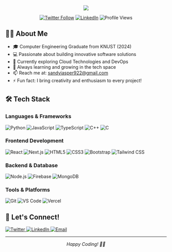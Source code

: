 <div align="center">
  <img src="https://readme-typing-svg.herokuapp.com/?lines=Hi+👋+I'm+Jasper;Software+Engineer;Full+Stack+Developer;&center=true&width=380&height=50">

  [![Twitter Follow](https://img.shields.io/twitter/follow/nationcurdy?logo=twitter&style=for-the-badge)](https://twitter.com/nationcurdy)
  [![LinkedIn](https://img.shields.io/badge/LinkedIn-Connect-blue?style=for-the-badge&logo=linkedin)](https://linkedin.com/in/afeawosandy)
  ![Profile Views](https://komarev.com/ghpvc/?username=jasper-tech&color=brightgreen&style=for-the-badge)
</div>

## 👨‍💻 About Me

- 🎓 Computer Engineering Graduate from KNUST (2024)
- 💻 Passionate about building innovative software solutions
- 🌱 Currently exploring Cloud Technologies and DevOps
- 🚀 Always learning and growing in the tech space
- 📫 Reach me at: sandyjasper922@gmail.com
- ⚡ Fun fact: I bring creativity and enthusiasm to every project!

## 🛠️ Tech Stack

### Languages & Frameworks
![Python](https://img.shields.io/badge/-Python-3776AB?style=flat-square&logo=python&logoColor=white)
![JavaScript](https://img.shields.io/badge/-JavaScript-F7DF1E?style=flat-square&logo=javascript&logoColor=black)
![TypeScript](https://img.shields.io/badge/-TypeScript-3178C6?style=flat-square&logo=typescript&logoColor=white)
![C++](https://img.shields.io/badge/-C++-00599C?style=flat-square&logo=c%2B%2B&logoColor=white)
![C](https://img.shields.io/badge/-C-A8B9CC?style=flat-square&logo=c&logoColor=white)

### Frontend Development
![React](https://img.shields.io/badge/-React-61DAFB?style=flat-square&logo=react&logoColor=black)
![Next.js](https://img.shields.io/badge/-Next.js-000000?style=flat-square&logo=next.js&logoColor=white)
![HTML5](https://img.shields.io/badge/-HTML5-E34F26?style=flat-square&logo=html5&logoColor=white)
![CSS3](https://img.shields.io/badge/-CSS3-1572B6?style=flat-square&logo=css3&logoColor=white)
![Bootstrap](https://img.shields.io/badge/-Bootstrap-7952B3?style=flat-square&logo=bootstrap&logoColor=white)
![Tailwind CSS](https://img.shields.io/badge/-Tailwind_CSS-38B2AC?style=flat-square&logo=tailwind-css&logoColor=white)

### Backend & Database
![Node.js](https://img.shields.io/badge/-Node.js-339933?style=flat-square&logo=node.js&logoColor=white)
![Firebase](https://img.shields.io/badge/-Firebase-FFCA28?style=flat-square&logo=firebase&logoColor=black)
![MongoDB](https://img.shields.io/badge/-MongoDB-47A248?style=flat-square&logo=mongodb&logoColor=white)

### Tools & Platforms
![Git](https://img.shields.io/badge/-Git-F05032?style=flat-square&logo=git&logoColor=white)
![VS Code](https://img.shields.io/badge/-VS_Code-007ACC?style=flat-square&logo=visual-studio-code&logoColor=white)
![Vercel](https://img.shields.io/badge/-Vercel-000000?style=flat-square&logo=vercel&logoColor=white)



## 🤝 Let's Connect!

<p align="left">
  <a href="https://twitter.com/nationcurdy" target="_blank">
    <img src="https://img.shields.io/badge/Twitter-Follow-1DA1F2?style=for-the-badge&logo=twitter" alt="Twitter">
  </a>
  <a href="https://linkedin.com/in/afeawo-sandy" target="_blank">
    <img src="https://img.shields.io/badge/LinkedIn-Connect-0077B5?style=for-the-badge&logo=linkedin" alt="LinkedIn">
  </a>
  <a href="mailto:sandyjasper922@gmail.com">
    <img src="https://img.shields.io/badge/Email-Contact-D14836?style=for-the-badge&logo=gmail&logoColor=white" alt="Email">
  </a>
</p>

---
<div align="center">
  <i>Happy Coding! 👨‍💻</i>
</div>
